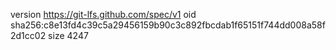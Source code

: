 version https://git-lfs.github.com/spec/v1
oid sha256:c8e13fd4c39c5a29456159b90c3c892fbcdab1f65151f744dd008a58f2d1cc02
size 4247
